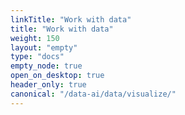 ```yaml
---
linkTitle: "Work with data"
title: "Work with data"
weight: 150
layout: "empty"
type: "docs"
empty_node: true
open_on_desktop: true
header_only: true
canonical: "/data-ai/data/visualize/"
---
```

